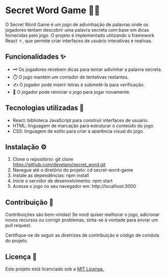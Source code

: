# Secret Word Game 🕵️‍♀️

O Secret Word Game é um jogo de adivinhação de palavras onde os jogadores tentam descobrir uma palavra secreta com base em dicas fornecidas pelo jogo. O projeto é implementado utilizando o framework React ⚛️, que permite criar interfaces de usuário interativas e reativas.

##

## Funcionalidades ✨

- 🗝️ Os jogadores recebem dicas para tentar adivinhar a palavra secreta.
- ⏱️ O jogo mantém um contador de tentativas restantes.
- ✍️ O jogador pode inserir letras e submetê-la para verificação.
- 🔁 O jogador pode reiniciar o jogo para jogar novamente.

##

## Tecnologias utilizadas 🚀

- React: biblioteca JavaScript para construir interfaces de usuário.
- HTML: linguagem de marcação para estruturar o conteúdo do jogo.
- CSS: linguagem de estilo para criar a aparência visual do jogo.

##

## Instalação ⚙️

1. Clone o repositório: git clone https://github.com/develany/secret_word.git
2. Navegue até o diretório do projeto: cd secret-word-game
3. Instale as dependências: npm install
4. Inicie o servidor de desenvolvimento: npm start
5.  Acesse o jogo no seu navegador em: http://localhost:3000

##

## Contribuição 🤝
Contribuições são bem-vindas! Se você quiser melhorar o jogo, adicionar novos recursos ou corrigir problemas, sinta-se à vontade para enviar um pull request.

Certifique-se de seguir as diretrizes de contribuição e código de conduta do projeto.

##

## Licença 📄

Este projeto está licenciado sob a <a href= 'https://opensource.org/license/mit/' target= 
 "blank"> MIT License.</a>